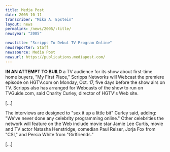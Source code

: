 ```yaml
---
title: Media Post
date: 2005-10-11
transcriber: "Mika A. Epstein"
layout: news
permalink: /news/2005/:title/
newsyear: "2005"

newstitle: "Scripps To Debut TV Program Online"
newsreporter: Staff
newssource: Media Post
newsurl: https://publications.mediapost.com/
---
```

**IN AN ATTEMPT TO BUILD** a TV audience for its show about first-time home buyers, "My First Place," Scripps Networks will Webcast the premiere episode on HGTV.com on Monday, Oct. 17, five days before the show airs on TV. Scripps also has arranged for Webcasts of the show to run on TVGuide.com, said Charity Curley, director of HGTV's Web site.

[...]

The interviews are designed to "sex it up a little bit" Curley said, adding: "We've never done any celebrity programming online." Other celebrities the network will feature on the Web include movie star Jamie Lee Curtis, movie and TV actor Natasha Henstridge, comedian Paul Reiser, Jorja Fox from "CSI," and Persia White from "Girlfriends."

[...]

